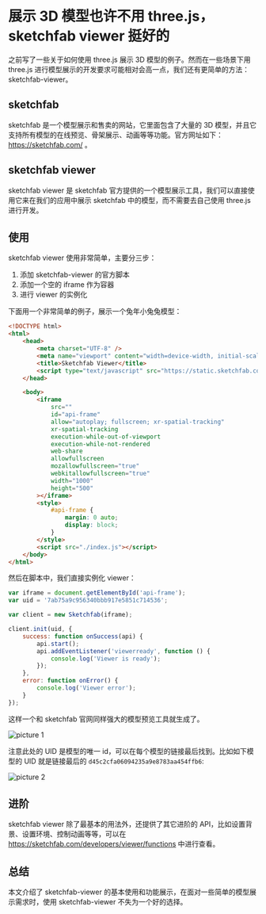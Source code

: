 # 展示 3D 模型也许不用 three.js，sketchfab viewer 挺好的

之前写了一些关于如何使用 three.js 展示 3D 模型的例子。然而在一些场景下用 three.js 进行模型展示的开发要求可能相对会高一点，我们还有更简单的方法：sketchfab-viewer。

## sketchfab

sketchfab 是一个模型展示和售卖的网站，它里面包含了大量的 3D 模型，并且它支持所有模型的在线预览、骨架展示、动画等等功能。官方网址如下：https://sketchfab.com/ 。

## sketchfab viewer

sketchfab viewer 是 sketchfab 官方提供的一个模型展示工具，我们可以直接使用它来在我们的应用中展示 sketchfab 中的模型，而不需要去自己使用 three.js 进行开发。

## 使用

sketchfab viewer 使用非常简单，主要分三步：

1. 添加 sketchfab-viewer 的官方脚本
2. 添加一个空的 iframe 作为容器
3. 进行 viewer 的实例化

下面用一个非常简单的例子，展示一个兔年小兔兔模型：

```html
<!DOCTYPE html>
<html>
    <head>
        <meta charset="UTF-8" />
        <meta name="viewport" content="width=device-width, initial-scale=1" />
        <title>Sketchfab Viewer</title>
        <script type="text/javascript" src="https://static.sketchfab.com/api/sketchfab-viewer-1.12.1.js"></script>
    </head>

    <body>
        <iframe
            src=""
            id="api-frame"
            allow="autoplay; fullscreen; xr-spatial-tracking"
            xr-spatial-tracking
            execution-while-out-of-viewport
            execution-while-not-rendered
            web-share
            allowfullscreen
            mozallowfullscreen="true"
            webkitallowfullscreen="true"
            width="1000"
            height="500"
        ></iframe>
        <style>
            #api-frame {
                margin: 0 auto;
                display: block;
            }
        </style>
        <script src="./index.js"></script>
    </body>
</html>
```

然后在脚本中，我们直接实例化 viewer：

```js
var iframe = document.getElementById('api-frame');
var uid = '7ab75a9c956340bbb917e5851c714536';

var client = new Sketchfab(iframe);

client.init(uid, {
    success: function onSuccess(api) {
        api.start();
        api.addEventListener('viewerready', function () {
            console.log('Viewer is ready');
        });
    },
    error: function onError() {
        console.log('Viewer error');
    }
});
```

这样一个和 sketchfab 官网同样强大的模型预览工具就生成了。

![picture 1](https://stg.heyfe.org/images/blog-sketchfab-viewer-29.png)

注意此处的 UID 是模型的唯一 id，可以在每个模型的链接最后找到。比如如下模型的 UID 就是链接最后的 `d45c2cfa06094235a9e8783aa454ffb6`:

![picture 2](https://stg.heyfe.org/images/blog-sketchfab-viewer-55.png)

## 进阶

sketchfab viewer 除了最基本的用法外，还提供了其它进阶的 API，比如设置背景、设置环境、控制动画等等，可以在 https://sketchfab.com/developers/viewer/functions 中进行查看。

## 总结

本文介绍了 sketchfab-viewer 的基本使用和功能展示，在面对一些简单的模型展示需求时，使用 sketchfab-viewer 不失为一个好的选择。
